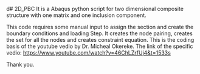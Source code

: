 d# 2D_PBC
It is a Abaqus python script for two dimensional composite structure with one matrix and one inclusion component.

This code requires some manual input to assign the section and create the boundary conditions and loading Step. 
It creates the node pairing, creates the set for all the nodes and creates constraint equation. 
This is the coding basis of the youtube vedio by Dr. Micheal Okereke. The link of the specific vedio: 
https://www.youtube.com/watch?v=46ChLZrfUj4&t=1533s

Thank you. 
